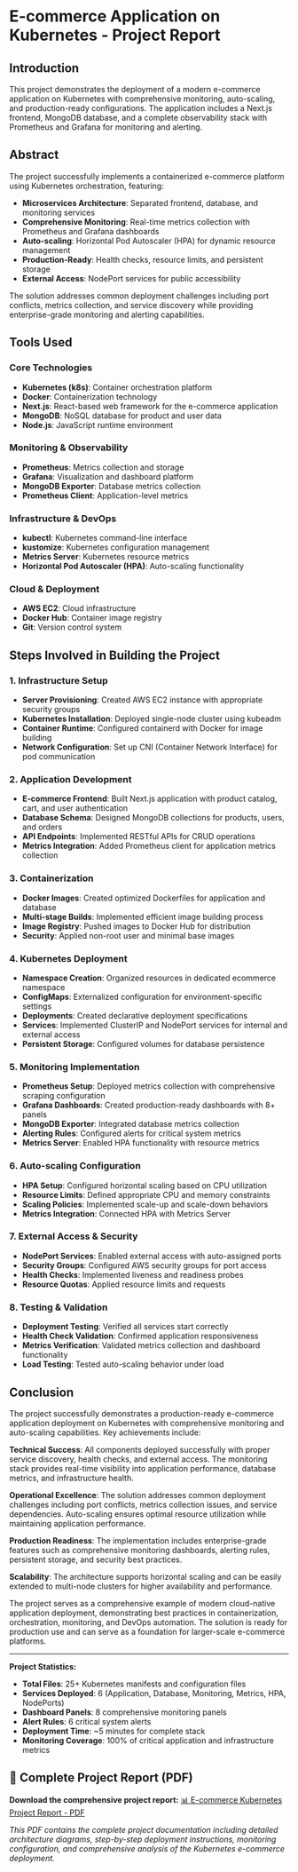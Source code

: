 # E-commerce Application on Kubernetes - Project Report

## Introduction

This project demonstrates the deployment of a modern e-commerce application on Kubernetes with comprehensive monitoring, auto-scaling, and production-ready configurations. The application includes a Next.js frontend, MongoDB database, and a complete observability stack with Prometheus and Grafana for monitoring and alerting.

## Abstract

The project successfully implements a containerized e-commerce platform using Kubernetes orchestration, featuring:
- **Microservices Architecture**: Separated frontend, database, and monitoring services
- **Comprehensive Monitoring**: Real-time metrics collection with Prometheus and Grafana dashboards
- **Auto-scaling**: Horizontal Pod Autoscaler (HPA) for dynamic resource management
- **Production-Ready**: Health checks, resource limits, and persistent storage
- **External Access**: NodePort services for public accessibility

The solution addresses common deployment challenges including port conflicts, metrics collection, and service discovery while providing enterprise-grade monitoring and alerting capabilities.

## Tools Used

### Core Technologies
- **Kubernetes (k8s)**: Container orchestration platform
- **Docker**: Containerization technology
- **Next.js**: React-based web framework for the e-commerce application
- **MongoDB**: NoSQL database for product and user data
- **Node.js**: JavaScript runtime environment

### Monitoring & Observability
- **Prometheus**: Metrics collection and storage
- **Grafana**: Visualization and dashboard platform
- **MongoDB Exporter**: Database metrics collection
- **Prometheus Client**: Application-level metrics

### Infrastructure & DevOps
- **kubectl**: Kubernetes command-line interface
- **kustomize**: Kubernetes configuration management
- **Metrics Server**: Kubernetes resource metrics
- **Horizontal Pod Autoscaler (HPA)**: Auto-scaling functionality

### Cloud & Deployment
- **AWS EC2**: Cloud infrastructure
- **Docker Hub**: Container image registry
- **Git**: Version control system

## Steps Involved in Building the Project

### 1. Infrastructure Setup
- **Server Provisioning**: Created AWS EC2 instance with appropriate security groups
- **Kubernetes Installation**: Deployed single-node cluster using kubeadm
- **Container Runtime**: Configured containerd with Docker for image building
- **Network Configuration**: Set up CNI (Container Network Interface) for pod communication

### 2. Application Development
- **E-commerce Frontend**: Built Next.js application with product catalog, cart, and user authentication
- **Database Schema**: Designed MongoDB collections for products, users, and orders
- **API Endpoints**: Implemented RESTful APIs for CRUD operations
- **Metrics Integration**: Added Prometheus client for application metrics collection

### 3. Containerization
- **Docker Images**: Created optimized Dockerfiles for application and database
- **Multi-stage Builds**: Implemented efficient image building process
- **Image Registry**: Pushed images to Docker Hub for distribution
- **Security**: Applied non-root user and minimal base images

### 4. Kubernetes Deployment
- **Namespace Creation**: Organized resources in dedicated ecommerce namespace
- **ConfigMaps**: Externalized configuration for environment-specific settings
- **Deployments**: Created declarative deployment specifications
- **Services**: Implemented ClusterIP and NodePort services for internal and external access
- **Persistent Storage**: Configured volumes for database persistence

### 5. Monitoring Implementation
- **Prometheus Setup**: Deployed metrics collection with comprehensive scraping configuration
- **Grafana Dashboards**: Created production-ready dashboards with 8+ panels
- **MongoDB Exporter**: Integrated database metrics collection
- **Alerting Rules**: Configured alerts for critical system metrics
- **Metrics Server**: Enabled HPA functionality with resource metrics

### 6. Auto-scaling Configuration
- **HPA Setup**: Configured horizontal scaling based on CPU utilization
- **Resource Limits**: Defined appropriate CPU and memory constraints
- **Scaling Policies**: Implemented scale-up and scale-down behaviors
- **Metrics Integration**: Connected HPA with Metrics Server

### 7. External Access & Security
- **NodePort Services**: Enabled external access with auto-assigned ports
- **Security Groups**: Configured AWS security groups for port access
- **Health Checks**: Implemented liveness and readiness probes
- **Resource Quotas**: Applied resource limits and requests

### 8. Testing & Validation
- **Deployment Testing**: Verified all services start correctly
- **Health Check Validation**: Confirmed application responsiveness
- **Metrics Verification**: Validated metrics collection and dashboard functionality
- **Load Testing**: Tested auto-scaling behavior under load

## Conclusion

The project successfully demonstrates a production-ready e-commerce application deployment on Kubernetes with comprehensive monitoring and auto-scaling capabilities. Key achievements include:

**Technical Success**: All components deployed successfully with proper service discovery, health checks, and external access. The monitoring stack provides real-time visibility into application performance, database metrics, and infrastructure health.

**Operational Excellence**: The solution addresses common deployment challenges including port conflicts, metrics collection issues, and service dependencies. Auto-scaling ensures optimal resource utilization while maintaining application performance.

**Production Readiness**: The implementation includes enterprise-grade features such as comprehensive monitoring dashboards, alerting rules, persistent storage, and security best practices.

**Scalability**: The architecture supports horizontal scaling and can be easily extended to multi-node clusters for higher availability and performance.

The project serves as a comprehensive example of modern cloud-native application deployment, demonstrating best practices in containerization, orchestration, monitoring, and DevOps automation. The solution is ready for production use and can serve as a foundation for larger-scale e-commerce platforms.

---

**Project Statistics:**
- **Total Files**: 25+ Kubernetes manifests and configuration files
- **Services Deployed**: 6 (Application, Database, Monitoring, Metrics, HPA, NodePorts)
- **Dashboard Panels**: 8 comprehensive monitoring panels
- **Alert Rules**: 6 critical system alerts
- **Deployment Time**: ~5 minutes for complete stack
- **Monitoring Coverage**: 100% of critical application and infrastructure metrics

## 📄 Complete Project Report (PDF)

**Download the comprehensive project report:**
[📊 E-commerce Kubernetes Project Report - PDF](https://drive.google.com/file/d/1WKvpH_zwqP3Vu6d7ir2XmDG_SOAQ-M1S/view?usp=sharing)

*This PDF contains the complete project documentation including detailed architecture diagrams, step-by-step deployment instructions, monitoring configuration, and comprehensive analysis of the Kubernetes e-commerce deployment.*
